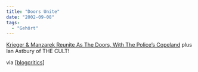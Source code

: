 ```yaml
---
title: "Doors Unite"
date: "2002-09-08"
tags:
  - "Gehört"
---
```


[Krieger &amp; Manzarek Reunite As The Doors, With The Police’s Copeland](http://music.yahoo.com/launch/news/launch/story.html?a=n/music/launch/news/launch/rock/20020906/40/p1&amp;b=n/music/launch/news/launch/rock/20020906/40/p2) plus Ian Astbury of THE CULT!

via \[[blogcritics](http://blogcritics.org/archives/2002/09/07/211734.php "Other Voices Apparently")\]
